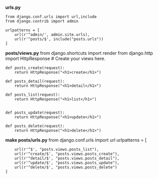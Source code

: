 **urls.py**

    from django.conf.urls import url,include
    from django.contrib import admin

    urlpatterns = [
        url(r'^admin/', admin.site.urls),
        url(r'^posts/$', include("posts.urls"))
    ]

**posts/views.py**
    from django.shortcuts import render
    from django.http import HttpResponse
    # Create your views here.

    def posts_create(request):
        return HttpResponse("<h1>create</h1>")

    def posts_detail(request):
        return HttpResponse("<h1>detail</h1>")

    def posts_list(request):
        return HttpResponse("<h1>list</h1>")


    def posts_update(request):
        return HttpResponse("<h1>update</h1>")

    def posts_delete(request):
        return HttpResponse("<h1>delete</h1>")




**make posts/urls.py**
    from django.conf.urls import url
    urlpatterns = [

        url(r'^$', "posts.views.posts_list"),
        url(r'^create/$', "posts.views.posts_create"),
        url(r'^detail/$', "posts.views.posts_detail"),
        url(r'^update/$', "posts.views.posts_update"),
        url(r'^delete/$', "posts.views.posts_delete")
    ]

